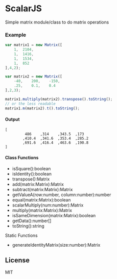 # ScalarJS
Simple matrix module/class to do matrix operations

### Example
```javascript
var matrix1 = new Matrix([
    1,  2104,
    1,  1416,
    1,  1534,
    1,  852
],4,2);

var matrix2 = new Matrix([
    -40,    200,    -150,
    .25,    0.1,    0.4
],2,3);

matrix1.multiply(matrix2).transpose().toString();
// or the less readable
matrix1.m(matrix2).t().toString();
```
#### Output
```text
[
		 486	,314	,343.5	,173
		,410.4	,341.6	,353.4	,285.2
		,691.6	,416.4	,463.6	,190.8
]
```

#### Class Functions

- isSquare():boolean
- isIdentity():boolean
- transpose():Matrix
- add(matrix:Matrix):Matrix
- subtract(matrix:Matrix):Matrix
- getValueA(row:number, column:number):number
- equal(matrix:Matrix):boolean
- scalarMultiply(num:number):Matrix
- multiply(matrix:Matrix):Matrix
- isSameDimension(matrix:Matrix):boolean
- getData():number[]
- toString():string

Static Functions
- generateIdentityMatrix(size:number):Matrix

License
----

MIT
